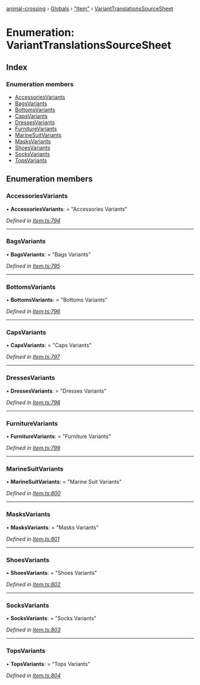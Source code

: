 [animal-crossing](../README.md) › [Globals](../globals.md) › ["Item"](../modules/_item_.md) › [VariantTranslationsSourceSheet](_item_.varianttranslationssourcesheet.md)

# Enumeration: VariantTranslationsSourceSheet

## Index

### Enumeration members

* [AccessoriesVariants](_item_.varianttranslationssourcesheet.md#accessoriesvariants)
* [BagsVariants](_item_.varianttranslationssourcesheet.md#bagsvariants)
* [BottomsVariants](_item_.varianttranslationssourcesheet.md#bottomsvariants)
* [CapsVariants](_item_.varianttranslationssourcesheet.md#capsvariants)
* [DressesVariants](_item_.varianttranslationssourcesheet.md#dressesvariants)
* [FurnitureVariants](_item_.varianttranslationssourcesheet.md#furniturevariants)
* [MarineSuitVariants](_item_.varianttranslationssourcesheet.md#marinesuitvariants)
* [MasksVariants](_item_.varianttranslationssourcesheet.md#masksvariants)
* [ShoesVariants](_item_.varianttranslationssourcesheet.md#shoesvariants)
* [SocksVariants](_item_.varianttranslationssourcesheet.md#socksvariants)
* [TopsVariants](_item_.varianttranslationssourcesheet.md#topsvariants)

## Enumeration members

###  AccessoriesVariants

• **AccessoriesVariants**: = "Accessories Variants"

*Defined in [Item.ts:794](https://github.com/Norviah/animal-crossing/blob/7daadc1/module/types/Item.ts#L794)*

___

###  BagsVariants

• **BagsVariants**: = "Bags Variants"

*Defined in [Item.ts:795](https://github.com/Norviah/animal-crossing/blob/7daadc1/module/types/Item.ts#L795)*

___

###  BottomsVariants

• **BottomsVariants**: = "Bottoms Variants"

*Defined in [Item.ts:796](https://github.com/Norviah/animal-crossing/blob/7daadc1/module/types/Item.ts#L796)*

___

###  CapsVariants

• **CapsVariants**: = "Caps Variants"

*Defined in [Item.ts:797](https://github.com/Norviah/animal-crossing/blob/7daadc1/module/types/Item.ts#L797)*

___

###  DressesVariants

• **DressesVariants**: = "Dresses Variants"

*Defined in [Item.ts:798](https://github.com/Norviah/animal-crossing/blob/7daadc1/module/types/Item.ts#L798)*

___

###  FurnitureVariants

• **FurnitureVariants**: = "Furniture Variants"

*Defined in [Item.ts:799](https://github.com/Norviah/animal-crossing/blob/7daadc1/module/types/Item.ts#L799)*

___

###  MarineSuitVariants

• **MarineSuitVariants**: = "Marine Suit Variants"

*Defined in [Item.ts:800](https://github.com/Norviah/animal-crossing/blob/7daadc1/module/types/Item.ts#L800)*

___

###  MasksVariants

• **MasksVariants**: = "Masks Variants"

*Defined in [Item.ts:801](https://github.com/Norviah/animal-crossing/blob/7daadc1/module/types/Item.ts#L801)*

___

###  ShoesVariants

• **ShoesVariants**: = "Shoes Variants"

*Defined in [Item.ts:802](https://github.com/Norviah/animal-crossing/blob/7daadc1/module/types/Item.ts#L802)*

___

###  SocksVariants

• **SocksVariants**: = "Socks Variants"

*Defined in [Item.ts:803](https://github.com/Norviah/animal-crossing/blob/7daadc1/module/types/Item.ts#L803)*

___

###  TopsVariants

• **TopsVariants**: = "Tops Variants"

*Defined in [Item.ts:804](https://github.com/Norviah/animal-crossing/blob/7daadc1/module/types/Item.ts#L804)*
